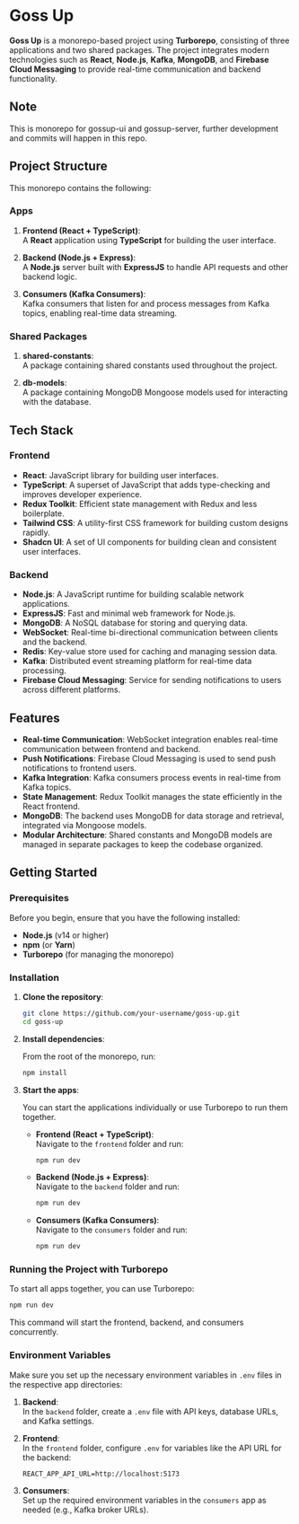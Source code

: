 # Goss Up

**Goss Up** is a monorepo-based project using **Turborepo**, consisting of three applications and two shared packages. The project integrates modern technologies such as **React**, **Node.js**, **Kafka**, **MongoDB**, and **Firebase Cloud Messaging** to provide real-time communication and backend functionality.

## Note
This is monorepo for gossup-ui and gossup-server, further development and commits will happen in this repo.

## Project Structure

This monorepo contains the following:

### Apps
1. **Frontend (React + TypeScript)**:  
   A **React** application using **TypeScript** for building the user interface.
   
2. **Backend (Node.js + Express)**:  
   A **Node.js** server built with **ExpressJS** to handle API requests and other backend logic.

3. **Consumers (Kafka Consumers)**:  
   Kafka consumers that listen for and process messages from Kafka topics, enabling real-time data streaming.

### Shared Packages
1. **shared-constants**:  
   A package containing shared constants used throughout the project.
   
2. **db-models**:  
   A package containing MongoDB Mongoose models used for interacting with the database.

## Tech Stack

### Frontend
- **React**: JavaScript library for building user interfaces.
- **TypeScript**: A superset of JavaScript that adds type-checking and improves developer experience.
- **Redux Toolkit**: Efficient state management with Redux and less boilerplate.
- **Tailwind CSS**: A utility-first CSS framework for building custom designs rapidly.
- **Shadcn UI**: A set of UI components for building clean and consistent user interfaces.

### Backend
- **Node.js**: A JavaScript runtime for building scalable network applications.
- **ExpressJS**: Fast and minimal web framework for Node.js.
- **MongoDB**: A NoSQL database for storing and querying data.
- **WebSocket**: Real-time bi-directional communication between clients and the backend.
- **Redis**: Key-value store used for caching and managing session data.
- **Kafka**: Distributed event streaming platform for real-time data processing.
- **Firebase Cloud Messaging**: Service for sending notifications to users across different platforms.

## Features

- **Real-time Communication**: WebSocket integration enables real-time communication between frontend and backend.
- **Push Notifications**: Firebase Cloud Messaging is used to send push notifications to frontend users.
- **Kafka Integration**: Kafka consumers process events in real-time from Kafka topics.
- **State Management**: Redux Toolkit manages the state efficiently in the React frontend.
- **MongoDB**: The backend uses MongoDB for data storage and retrieval, integrated via Mongoose models.
- **Modular Architecture**: Shared constants and MongoDB models are managed in separate packages to keep the codebase organized.

## Getting Started

### Prerequisites

Before you begin, ensure that you have the following installed:

- **Node.js** (v14 or higher)
- **npm** (or **Yarn**)
- **Turborepo** (for managing the monorepo)

### Installation

1. **Clone the repository**:

   ```bash
   git clone https://github.com/your-username/goss-up.git
   cd goss-up
   ```

2. **Install dependencies**:

   From the root of the monorepo, run:

   ```bash
   npm install
   ```

3. **Start the apps**:

   You can start the applications individually or use Turborepo to run them together.

   - **Frontend (React + TypeScript)**:  
     Navigate to the `frontend` folder and run:

     ```bash
     npm run dev
     ```

   - **Backend (Node.js + Express)**:  
     Navigate to the `backend` folder and run:

     ```bash
     npm run dev
     ```

   - **Consumers (Kafka Consumers)**:  
     Navigate to the `consumers` folder and run:

     ```bash
     npm run dev
     ```

### Running the Project with Turborepo

To start all apps together, you can use Turborepo:

```bash
npm run dev
```

This command will start the frontend, backend, and consumers concurrently.

### Environment Variables

Make sure you set up the necessary environment variables in `.env` files in the respective app directories:

1. **Backend**:  
   In the `backend` folder, create a `.env` file with API keys, database URLs, and Kafka settings.
   
2. **Frontend**:  
   In the `frontend` folder, configure `.env` for variables like the API URL for the backend:

   ```env
   REACT_APP_API_URL=http://localhost:5173
   ```

3. **Consumers**:  
   Set up the required environment variables in the `consumers` app as needed (e.g., Kafka broker URLs).
